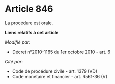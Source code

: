 # Article 846

La procédure est orale.

**Liens relatifs à cet article**

_Modifié par_:

  - Décret n°2010-1165 du 1er octobre 2010 - art. 6

_Cité par_:

  - Code de procédure civile - art. 1379 (VD)
  - Code monétaire et financier - art. R561-36 (V)
